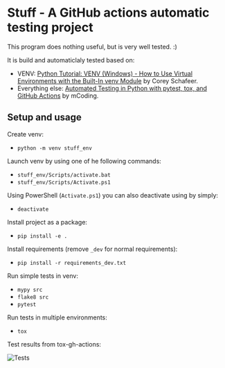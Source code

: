 # Stuff - A GitHub actions automatic testing project
This program does nothing useful, but is very well tested. :)

It is build and automaticlaly tested based on:

* VENV: [Python Tutorial: VENV (Windows) - How to Use Virtual Environments with the Built-In venv Module](https://youtu.be/APOPm01BVrk) by Corey Schafeer.
* Everything else: [Automated Testing in Python with pytest, tox, and GitHub Actions](https://youtu.be/DhUpxWjOhME) by mCoding.


## Setup and usage
Create venv:

* `python -m venv stuff_env`

Launch venv by using one of he following commands:

* `stuff_env/Scripts/activate.bat`
* `stuff_env/Scripts/Activate.ps1`

Using PowerShell (`Activate.ps1`) you can also deactivate using by simply:

* `deactivate`

Install project as a package:

* `pip install -e .`

Install requirements (remove `_dev` for normal requirements):

* `pip install -r requirements_dev.txt`

Run simple tests in venv:

* `mypy src`
* `flake8 src`
* `pytest`

Run tests in multiple environments:

* `tox`

Test results from tox-gh-actions:

![Tests](https://github.com/catsymptote/automated_test_on_github_test/actions/workflows/tests.yml/badge.svg)
